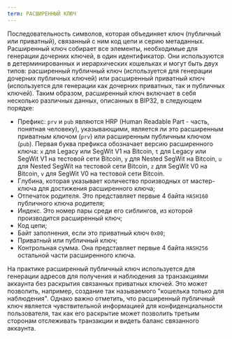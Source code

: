 ```yaml
---
term: РАСШИРЕННЫЙ КЛЮЧ
---
```


Последовательность символов, которая объединяет ключ (публичный или приватный), связанный с ним код цепи и серию метаданных. Расширенный ключ собирает все элементы, необходимые для генерации дочерних ключей, в один идентификатор. Они используются в детерминированных и иерархических кошельках и могут быть двух типов: расширенный публичный ключ (используется для генерации дочерних публичных ключей) или расширенный приватный ключ (используется для генерации как дочерних приватных, так и публичных ключей). Таким образом, расширенный ключ включает в себя несколько различных данных, описанных в BIP32, в следующем порядке:
* Префикс: `prv` и `pub` являются HRP (Human Readable Part - часть, понятная человеку), указывающими, является ли это расширенным приватным ключом (`prv`) или расширенным публичным ключом (`pub`). Первая буква префикса обозначает версию расширенного ключа: `x` для Legacy или SegWit V1 на Bitcoin, `t` для Legacy или SegWit V1 на тестовой сети Bitcoin, `y` для Nested SegWit на Bitcoin, `u` для Nested SegWit на тестовой сети Bitcoin, `z` для SegWit V0 на Bitcoin, `v` для SegWit V0 на тестовой сети Bitcoin.
* Глубина, которая указывает количество производных от мастер-ключа для достижения расширенного ключа;
* Отпечаток родителя. Это представляет первые 4 байта `HASH160` публичного ключа родителя;
* Индекс. Это номер пары среди его сиблингов, из которой производится расширенный ключ;
* Код цепи;
* Байт заполнения, если это приватный ключ `0x00`;
* Приватный или публичный ключ;
* Контрольная сумма. Она представляет первые 4 байта `HASH256` остальной части расширенного ключа.

На практике расширенный публичный ключ используется для генерации адресов для получения и наблюдения за транзакциями аккаунта без раскрытия связанных приватных ключей. Это может позволить, например, создание так называемого "кошелька только для наблюдения". Однако важно отметить, что расширенный публичный ключ является чувствительной информацией для конфиденциальности пользователя, так как его раскрытие может позволить третьим сторонам отслеживать транзакции и видеть баланс связанного аккаунта.